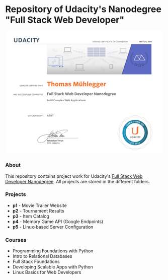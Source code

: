 # Repository of Udacity's Nanodegree "Full Stack Web Developer"

![Certificate](https://raw.githubusercontent.com/TomMuehlegger/Full-Stack-Nanodegree/master/certificate.png)
### About
This repository contains project work for Udacity's [Full Stack Web Developer Nanodegree](https://www.udacity.com/course/nd004). All projects are stored in the different folders.

### Projects
- **p1** - Movie Trailer Website
- **p2** - Tournament Results
- **p3** - Item Catalog
- **p4** - Memory Game API (Google Endpoints)
- **p5** - Linux-based Server Configuration

### Courses
- Programming Foundations with Python
- Intro to Relational Databases
- Full Stack Foundations
- Developing Scalable Apps with Python
- Linux Basics for Web Developers
